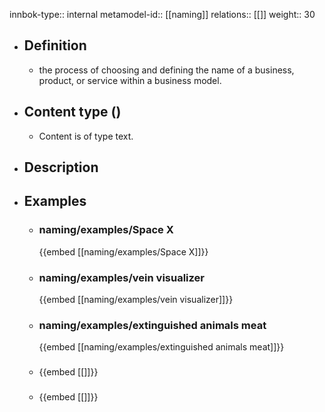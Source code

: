innbok-type:: internal
metamodel-id:: [[naming]]
relations:: [[]]
weight:: 30

- ## Definition
  - the process of choosing and defining the name of a business, product, or service within a business model.
- ## Content type ()
  - Content is of type text.
  
- ## Description
- ## Examples
  - ### naming/examples/Space X
    {{embed [[naming/examples/Space X]]}}
  - ### naming/examples/vein visualizer
    {{embed [[naming/examples/vein visualizer]]}}
  - ### naming/examples/extinguished animals meat
    {{embed [[naming/examples/extinguished animals meat]]}}
  - ### 
    {{embed [[]]}}
  - ### 
    {{embed [[]]}}
  

